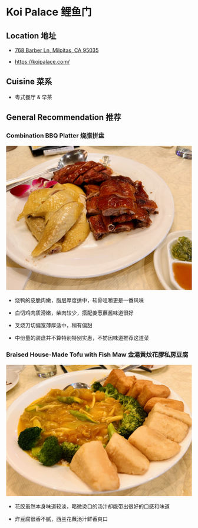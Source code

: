 # Koi Palace 鲤鱼门

## Location 地址

- [768 Barber Ln, Milpitas, CA 95035](https://goo.gl/maps/eZSrDVNc7EtSQgX5A)

- <https://koipalace.com/>

## Cuisine 菜系

- 粤式餐厅 & 早茶

## General Recommendation 推荐

### Combination BBQ Platter 烧腊拼盘

![Combination BBQ Platter](Pix2022Aug20th/Combination_BBQ_Platter.jpeg)

- 烧鸭的皮脆肉嫩，脂层厚度适中，软骨咀嚼更是一番风味

- 白切鸡肉质滑嫩，柴肉较少，搭配姜葱蘸酱味道很好

- 叉烧刀切偏宽薄厚适中，稍有偏甜

- 中份量的装盘并不算特别特别实惠，不妨因味道推荐这道菜

### Braised House-Made Tofu with Fish Maw ⾦湯⿈炆花膠私房⾖腐

![Braised House-Made Tofu with Fish Maw](Pix2022Aug20th/Braised_House-Made_Tofu_with_Fish_Maw.jpeg)

- 花胶虽然本身味道较淡，略微烫口的汤汁却能带出很好的口感和味道

- 炸豆腐很香不腻，西兰花蘸汤汁鲜香爽口
